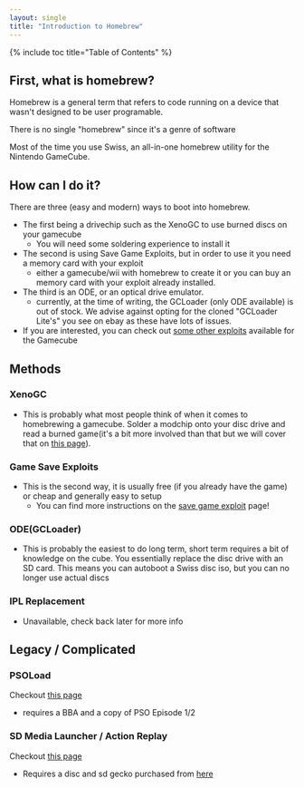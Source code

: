 ```yaml
---
layout: single
title: "Introduction to Homebrew"
---
```

{% include toc title="Table of Contents" %}
## First, what is homebrew?
Homebrew is a general term that refers to code running on a device that wasn't designed to be user programable.

There is no single "homebrew" since it's a genre of software

Most of the time you use Swiss, an all-in-one homebrew utility for the Nintendo GameCube.

## How can I do it?

There are three (easy and modern) ways to boot into homebrew.
- The first being a drivechip such as the XenoGC to use burned discs on your gamecube
  * You will need some soldering experience to install it
- The second is using Save Game Exploits, but in order to use it you need a memory card with your exploit
  * either a gamecube/wii with homebrew to create it or you can buy an memory card with your exploit already installed.
- The third is an ODE, or an optical drive emulator.
  * currently, at the time of writing, the GCLoader (only ODE available) is out of stock. We advise against opting for the cloned "GCLoader Lite's" you see on ebay as these have lots of issues.
- If you are interested, you can check out [some other exploits](/introToHomebrew#legacy--complicated) available for the Gamecube

## Methods
### XenoGC
- This is probably what most people think of when it comes to homebrewing a gamecube. Solder a modchip onto your disc drive and read a burned game(it's a bit more involved than that but we will cover that on [this page](xenoInstall)).

### Game Save Exploits
- This is the second way, it is usually free (if you already have the game) or cheap and generally easy to setup
  * You can find more instructions on the [save game exploit](saveExploits) page!

### ODE(GCLoader)
- This is probably the easiest to do long term, short term requires a bit of knowledge on the cube. You essentially replace the disc drive with an SD card. This means you can autoboot a Swiss disc iso, but you can no longer use actual discs

### IPL Replacement
- Unavailable, check back later for more info

## Legacy / Complicated

### PSOLoad

Checkout [this page](/PSOLoad)

* requires a BBA and a copy of PSO Episode 1/2

### SD Media Launcher / Action Replay

Checkout [this page](/sdMediaLauncher)

* Requires a disc and sd gecko purchased from [here](https://www.codejunkies.com/products/sd-media-launcher__ef000580v.aspx)
